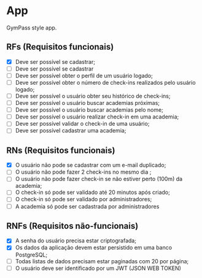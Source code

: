 # App

GymPass style app.

## RFs (Requisitos funcionais)

- [x] Deve ser possível se cadastrar;
- [ ] Deve ser possível se cadastrar
- [ ] Deve ser possível obter o perfil de um usuário logado;
- [ ] Deve ser possível obter o número de check-ins realizados pelo usuário logado;
- [ ] Deve ser possível o usuário obter seu histórico de check-ins;
- [ ] Deve ser possível o usuário buscar academias próximas;
- [ ] Deve ser possível o usuário buscar academias pelo nome;
- [ ] Deve ser possível o usuário realizar check-in em uma academia;
- [ ] Deve ser possível validar o check-in de uma usuário;
- [ ] Deve ser possível cadastrar uma academia;

## RNs (Requisitos funcionais)

- [x] O usuário não pode se cadastrar com um e-mail duplicado;
- [ ] O usuário não pode fazer 2 check-ins no mesmo dia ;
- [ ] O usuário não pode fazer check-in se não estiver perto (100m) da academia;
- [ ] O check-in só pode ser validado até 20 minutos após criado;
- [ ] O check-in só pode ser validado por administradores;
- [ ] A academia só pode ser cadastrada por administradores

## RNFs (Requisitos não-funcionais)

- [x] A senha do usuário precisa estar criptografada;
- [x] Os dados da aplicação devem estar persistido em uma banco PostgreSQL;
- [ ] Todas listas de dados precisam estar paginadas com 20 por página;
- [ ] O usuário deve ser identificado por um JWT (JSON WEB TOKEN)
